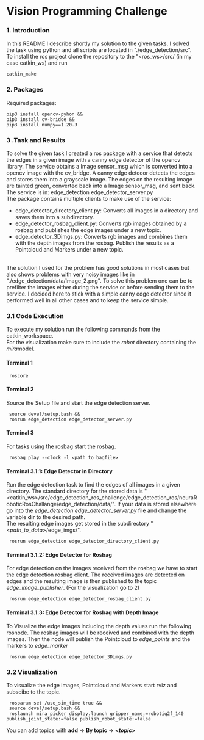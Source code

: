 # Vision Programming Challenge
 
### 1. Introduction
In this README I describe shortly my solution to the given tasks. I solved the task using python and all scripts are located in "./edge_detection/src". <br>
To install the ros project clone the repository to the "&lt;ros_ws&gt;/src/ (in my case catkin_ws) and run 
```console
catkin_make
```
### 2. Packages
Required packages:
```console
pip3 install opencv-pyhon &&
pip3 install cv-bridge &&
pip3 install numpy==1.20.3
```
### 3 .Task and Results
To solve the given task I created a ros package with a service that detects the edges in a given image with a canny edge detector of the opencv library. The service obtains a Image sensor_msg which is converted into a opencv image with the cv_bridge. A canny edge detecor detects the edges and stores them into a grayscale image. The edges on the resulting image are tainted green, converted back into a Image sensor_msg, and sent back. <br>
The service is in: edge_detection edge_detector_server.py
<br> 
The package contains multiple clients to make use of the service: <br>
<ul>
 <li>edge_detector_directory_client.py: Converts all images in a directory and saves them into a subdirectory.</li>
 <li>edge_detector_rosbag_client.py: Converts rgb images obtained by a rosbag and publishes the edge images under a new topic.</li>
 <li>edge_detector_3Dimgs.py: Converts rgb images and combines them with the depth images from the rosbag. Publish the results as a Pointcloud and Markers under a new topic.</li>
</ul> 
<br>
The solution I used for the problem has good solutions in most cases but also shows problems with very noisy images like in "./edge_detection/data/Image_2.png". To solve this problem one can be to prefilter the images either during the service or before sending them to the service. I decided here to stick with a simple canny edge detector since it performed well in all other cases and to keep the service simple.<br>

### 3.1 Code Execution
To execute my solution run the following commands from the catkin_workspace. <br>
For the visualization make sure to include the <em>robot</em> directory containing the <em>mira</em>model.

#### Terminal 1
```console
 roscore
```
#### Terminal 2
Source the Setup file and start the edge detection server. 
```console
 source devel/setup.bash &&
 rosrun edge_detection edge_detector_server.py
```
#### Terminal 3
For tasks using the rosbag start the rosbag. 
```console
 rosbag play --clock -l <path to bagfile>
```
#### Terminal 3.1.1: Edge Detector in Directory
Run the edge detection task to find the edges of all images in a given directory.
The standard directory for the stored data is "&lt;catkin_ws&gt;/src/edge_detection_ros_challenge/edge_detection_ros/neuraRoboticRosChallange/edge_detection/data/". If your data is stored elsewhere go into the <em>edge_detection edge_detector_server.py</em> file and change the variable <strong>dir</strong> to the desired path. <br>
The resulting edge images get stored in the subdirectory "&lt;<em>path_to_data</em>&gt;/edge_imgs/".
```console
 rosrun edge_detection edge_detector_directory_client.py
```
#### Terminal 3.1.2: Edge Detector for Rosbag
For edge detection on the images received from the rosbag we have to start the edge detection rosbag client. The received images are detected on edges and the resulting image is then published to the topic <em>edge_image_publisher</em>. (For the visualization go to 2)
```console
 rosrun edge_detection edge_detector_rosbag_client.py 
```
#### Terminal 3.1.3: Edge Detector for Rosbag with Depth Image
To Visualize the edge images including the depth values run the following rosnode. The rosbag images will be received and combined with the depth images. Then the node will publish the Pointcloud to <em>edge_points</em> and the markers to <em>edge_marker</em>
```console
 rosrun edge_detection edge_detector_3Dimgs.py
```

### 3.2 Visualization
To visualize the edge images, Pointcloud and Markers start rviz and subscibe to the topic.
```console
 rosparam set /use_sim_time true &&
 source devel/setup.bash &&
 roslaunch mira_picker display.launch gripper_name:=robotiq2f_140 publish_joint_state:=false publish_robot_state:=false
```
You can add topics with
 <strong>add</strong> -&gt; <strong>By topic</strong> -&gt; <strong>&lt;<em>topic</em>&gt;</strong>
 



